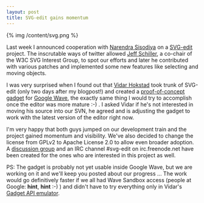 ```yaml
---
layout: post
title: SVG-edit gains momentum
---
```


{% img /content/svg.png %}

Last week I announced cooperation with [Narendra Sisodiya](http://narendra.techfandu.org/) on a [SVG-edit](http://svg-edit.googlecode.com/) project. The inscrutable ways of twitter allowed [Jeff Schiller](http://blog.codedread.com/), a co-chair of the W3C SVG Interest Group, to spot our efforts and later he contributed with various patches and implemented some new features like selecting and moving objects.

I was very surprised when I found out that [Vidar Hokstad](http://www.hokstad.com/) took trunk of SVG-edit (only two days after my blogpost!) and created a [proof-of-concept gadget](http://www.hokstad.com/svg-editor-gadget-for-google-wave.html) for [Google Wave](http://wave.google.com/), the exactly same thing I would try to accomplish once the editor was more mature :-) . I asked Vidar if he's not interested in moving his source into our SVN, he agreed and is adjusting the gadget to work with the latest version of the editor right now.

I'm very happy that both guys jumped on our development train and the project gained momentum and visibility. We've also decided to change the license from GPLv2 to Apache License 2.0 to allow even broader adoption. A [discussion group](http://groups.google.com/group/svg-edit) and an IRC channel #svg-edit on irc.freenode.net have been created for the ones who are interested in this project as well.

PS: The gadget is probably not yet usable inside Google Wave, but we are working on it and we'll keep you posted about our progress ... The work would go definitively faster if we all had Wave Sandbox access (people at Google: **hint**, **hint** :-) ) and didn't have to try everything only in Vidar's [Gadget API emulator](http://www.hokstad.com/static/wave/gadgets.html).
